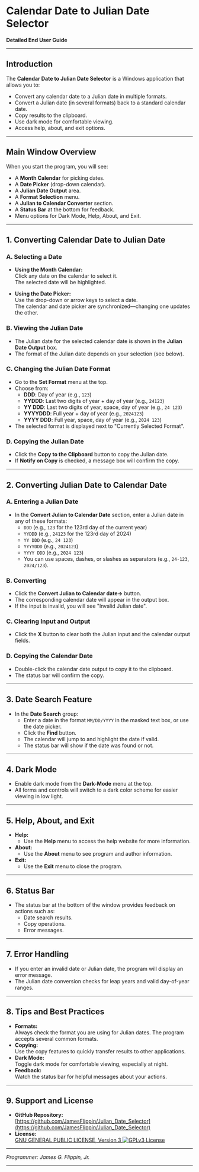 # Calendar Date to Julian Date Selector

**Detailed End User Guide**

---

## Introduction

The **Calendar Date to Julian Date Selector** is a Windows application that allows you to:

- Convert any calendar date to a Julian date in multiple formats.
- Convert a Julian date (in several formats) back to a standard calendar date.
- Copy results to the clipboard.
- Use dark mode for comfortable viewing.
- Access help, about, and exit options.

---

## Main Window Overview

When you start the program, you will see:

- A **Month Calendar** for picking dates.
- A **Date Picker** (drop-down calendar).
- A **Julian Date Output** area.
- A **Format Selection** menu.
- A **Julian to Calendar Converter** section.
- A **Status Bar** at the bottom for feedback.
- Menu options for Dark Mode, Help, About, and Exit.

---

## 1. Converting Calendar Date to Julian Date

### A. Selecting a Date

- **Using the Month Calendar:**  
  Click any date on the calendar to select it.  
  The selected date will be highlighted.

- **Using the Date Picker:**  
  Use the drop-down or arrow keys to select a date.  
  The calendar and date picker are synchronized—changing one updates the other.

### B. Viewing the Julian Date

- The Julian date for the selected calendar date is shown in the **Julian Date Output** box.
- The format of the Julian date depends on your selection (see below).

### C. Changing the Julian Date Format

- Go to the **Set Format** menu at the top.
- Choose from:
  - **DDD**: Day of year (e.g., `123`)
  - **YYDDD**: Last two digits of year + day of year (e.g., `24123`)
  - **YY DDD**: Last two digits of year, space, day of year (e.g., `24 123`)
  - **YYYYDDD**: Full year + day of year (e.g., `2024123`)
  - **YYYY DDD**: Full year, space, day of year (e.g., `2024 123`)
- The selected format is displayed next to "Currently Selected Format".

### D. Copying the Julian Date

- Click the **Copy to the Clipboard** button to copy the Julian date.
- If **Notify on Copy** is checked, a message box will confirm the copy.

---

## 2. Converting Julian Date to Calendar Date

### A. Entering a Julian Date

- In the **Convert Julian to Calendar Date** section, enter a Julian date in any of these formats:
  - `DDD` (e.g., `123` for the 123rd day of the current year)
  - `YYDDD` (e.g., `24123` for the 123rd day of 2024)
  - `YY DDD` (e.g., `24 123`)
  - `YYYYDDD` (e.g., `2024123`)
  - `YYYY DDD` (e.g., `2024 123`)
  - You can use spaces, dashes, or slashes as separators (e.g., `24-123`, `2024/123`).

### B. Converting

- Click the **Convert Julian to Calendar date->** button.
- The corresponding calendar date will appear in the output box.
- If the input is invalid, you will see "Invalid Julian date".

### C. Clearing Input and Output

- Click the **X** button to clear both the Julian input and the calendar output fields.

### D. Copying the Calendar Date

- Double-click the calendar date output to copy it to the clipboard.
- The status bar will confirm the copy.

---

## 3. Date Search Feature

- In the **Date Search** group:
  - Enter a date in the format `MM/DD/YYYY` in the masked text box, or use the date picker.
  - Click the **Find** button.
  - The calendar will jump to and highlight the date if valid.
  - The status bar will show if the date was found or not.

---

## 4. Dark Mode

- Enable dark mode from the **Dark-Mode** menu at the top.
- All forms and controls will switch to a dark color scheme for easier viewing in low light.

---

## 5. Help, About, and Exit

- **Help:**
  - Use the **Help** menu to access the help website for more information.
- **About:**
  - Use the **About** menu to see program and author information.
- **Exit:**
  - Use the **Exit** menu to close the program.

---

## 6. Status Bar

- The status bar at the bottom of the window provides feedback on actions such as:
  - Date search results.
  - Copy operations.
  - Error messages.

---

## 7. Error Handling

- If you enter an invalid date or Julian date, the program will display an error message.
- The Julian date conversion checks for leap years and valid day-of-year ranges.

---

## 8. Tips and Best Practices

- **Formats:**  
  Always check the format you are using for Julian dates. The program accepts several common formats.
- **Copying:**  
  Use the copy features to quickly transfer results to other applications.
- **Dark Mode:**  
  Toggle dark mode for comfortable viewing, especially at night.
- **Feedback:**  
  Watch the status bar for helpful messages about your actions.

---

## 9. Support and License

- **GitHub Repository:**  
  [https://github.com/JamesFlippin/Julian_Date_Selector](https://github.com/JamesFlippin/Julian_Date_Selector)
- **License:**  
  [GNU GENERAL PUBLIC LICENSE, Version 3 ![GPLv3 License](https://img.shields.io/badge/License-GPL%20v3-yellow.svg)](LICENSE)

---

_Programmer: James G. Flippin, Jr._

---
